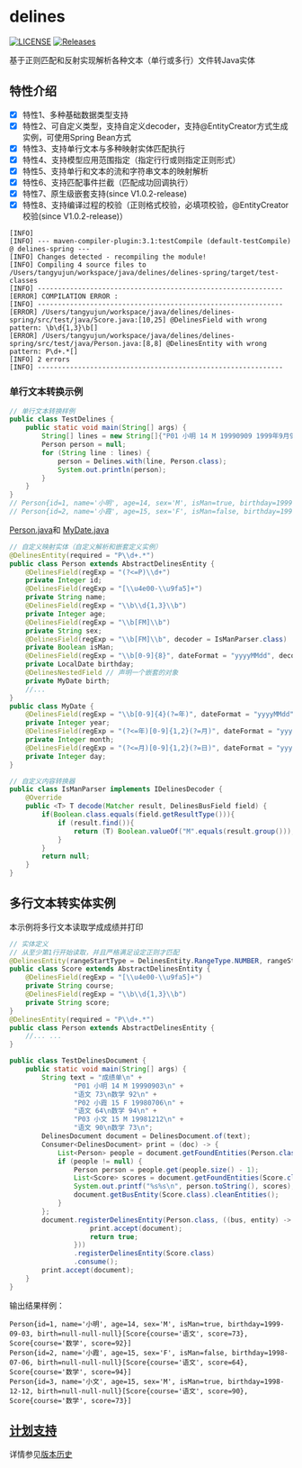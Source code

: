 # delines

[![LICENSE](https://img.shields.io/github/license/ns-cn/delines.svg?style=flat-square)](https://github.com/ns-cn/delines/blob/main/LICENSE)
[![Releases](https://img.shields.io/github/release/ns-cn/delines/all.svg?style=flat-square)](https://github.com/ns-cn/delines/releases)

基于正则匹配和反射实现解析各种文本（单行或多行）文件转Java实体

## 特性介绍
- [x] 特性1、多种基础数据类型支持
- [x] 特性2、可自定义类型，支持自定义decoder，支持@EntityCreator方式生成实例，可使用Spring Bean方式
- [x] 特性3、支持单行文本与多种映射实体匹配执行
- [x] 特性4、支持模型应用范围指定（指定行行或则指定正则形式）
- [x] 特性5、支持单行和文本的流和字符串文本的映射解析
- [x] 特性6、支持匹配事件拦截（匹配成功回调执行）
- [x] 特性7、原生级嵌套支持(since V1.0.2-release)
- [x] 特性8、支持编译过程的校验（正则格式校验，必填项校验，@EntityCreator校验(since V1.0.2-release)）
```shell
[INFO] 
[INFO] --- maven-compiler-plugin:3.1:testCompile (default-testCompile) @ delines-spring ---
[INFO] Changes detected - recompiling the module!
[INFO] Compiling 4 source files to /Users/tangyujun/workspace/java/delines/delines-spring/target/test-classes
[INFO] -------------------------------------------------------------
[ERROR] COMPILATION ERROR : 
[INFO] -------------------------------------------------------------
[ERROR] /Users/tangyujun/workspace/java/delines/delines-spring/src/test/java/Score.java:[10,25] @DelinesField with wrong pattern: \b\d{1,3}\b[]
[ERROR] /Users/tangyujun/workspace/java/delines/delines-spring/src/test/java/Person.java:[8,8] @DelinesEntity with wrong pattern: P\d+.*[]
[INFO] 2 errors 
[INFO] -------------------------------------------------------------
```

### 单行文本转换示例
```java
// 单行文本转换样例
public class TestDelines {
	public static void main(String[] args) {
		String[] lines = new String[]{"P01 小明 14 M 19990909 1999年9月9日", "P02 小霞 15 F 19990919 1999年09月19日"};
		Person person = null;
		for (String line : lines) {
			person = Delines.with(line, Person.class);
			System.out.println(person);
		}
	}
}
// Person{id=1, name='小明', age=14, sex='M', isMan=true, birthday=1999-09-09, birth=1999-09-09}
// Person{id=2, name='小霞', age=15, sex='F', isMan=false, birthday=1999-09-19, birth=1999-09-19}
```
[Person.java](./delines/src/test/java/com/tangyujun/delines/demo/Person.java)和
[MyDate.java](./delines/src/test/java/com/tangyujun/delines/demo/MyDate.java)
```java
// 自定义映射实体（自定义解析和嵌套定义实例）
@DelinesEntity(required = "P\\d+.*")
public class Person extends AbstractDelinesEntity {
	@DelinesField(regExp = "(?<=P)\\d+")
	private Integer id;
	@DelinesField(regExp = "[\\u4e00-\\u9fa5]+")
	private String name;
	@DelinesField(regExp = "\\b\\d{1,3}\\b")
	private Integer age;
	@DelinesField(regExp = "\\b[FM]\\b")
	private String sex;
	@DelinesField(regExp = "\\b[FM]\\b", decoder = IsManParser.class)
	private Boolean isMan;
	@DelinesField(regExp = "\\b[0-9]{8}", dateFormat = "yyyyMMdd", decodeExceptionHandler = ParseExceptionHandler.class)
	private LocalDate birthday;
	@DelinesNestedField // 声明一个嵌套的对象
	private MyDate birth;
	//...
}
public class MyDate {
	@DelinesField(regExp = "\\b[0-9]{4}(?=年)", dateFormat = "yyyyMMdd")
	private Integer year;
	@DelinesField(regExp = "(?<=年)[0-9]{1,2}(?=月)", dateFormat = "yyyyMMdd")
	private Integer month;
	@DelinesField(regExp = "(?<=月)[0-9]{1,2}(?=日)", dateFormat = "yyyyMMdd")
	private Integer day;
}
```

```java
// 自定义内容转换器
public class IsManParser implements IDelinesDecoder {
	@Override
	public <T> T decode(Matcher result, DelinesBusField field) {
		if(Boolean.class.equals(field.getResultType())){
			if (result.find()){
				return (T) Boolean.valueOf("M".equals(result.group()));
			}
		}
		return null;
	}
}
```

## 多行文本转实体实例
本示例将多行文本读取学成成绩并打印
```java
// 实体定义
// 从至少第1行开始读取，并且严格满足设定正则才匹配
@DelinesEntity(rangeStartType = DelinesEntity.RangeType.NUMBER, rangeStart = "1", required = "[\\u4e00-\\u9fa5]+.*")
public class Score extends AbstractDelinesEntity {
	@DelinesField(regExp = "[\\u4e00-\\u9fa5]+")
	private String course;
	@DelinesField(regExp = "\\b\\d{1,3}\\b")
	private String score;
}
@DelinesEntity(required = "P\\d+.*")
public class Person extends AbstractDelinesEntity {
	//... ...
}
```

```java
public class TestDelinesDocument {
	public static void main(String[] args) {
		String text = "成绩单\n" +
				"P01 小明 14 M 19990903\n" +
				"语文 73\n数学 92\n" +
				"P02 小霞 15 F 19980706\n" +
				"语文 64\n数学 94\n" +
				"P03 小文 15 M 19981212\n" +
				"语文 90\n数学 73\n";
		DelinesDocument document = DelinesDocument.of(text);
		Consumer<DelinesDocument> print = (doc) -> {
			List<Person> people = document.getFoundEntities(Person.class);
			if (people != null) {
				Person person = people.get(people.size() - 1);
				List<Score> scores = document.getFoundEntities(Score.class);
				System.out.printf("%s%s\n", person.toString(), scores);
				document.getBusEntity(Score.class).cleanEntities();
			}
		};
		document.registerDelinesEntity(Person.class, ((bus, entity) -> {
					print.accept(document);
					return true;
				}))
				.registerDelinesEntity(Score.class)
				.consume();
		print.accept(document);
	}
}
```
输出结果样例：
```text
Person{id=1, name='小明', age=14, sex='M', isMan=true, birthday=1999-09-03, birth=null-null-null}[Score{course='语文', score=73}, Score{course='数学', score=92}]
Person{id=2, name='小霞', age=15, sex='F', isMan=false, birthday=1998-07-06, birth=null-null-null}[Score{course='语文', score=64}, Score{course='数学', score=94}]
Person{id=3, name='小文', age=15, sex='M', isMan=true, birthday=1998-12-12, birth=null-null-null}[Score{course='语文', score=90}, Score{course='数学', score=73}]
```
## [计划支持](./PLAN_VERSION.md)
详情参见[版本历史](./PLAN_VERSION.md)